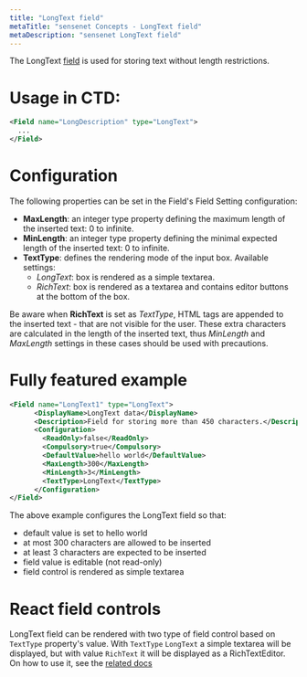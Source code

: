 ```yaml
---
title: "LongText field"
metaTitle: "sensenet Concepts - LongText field"
metaDescription: "sensenet LongText field"
---
```


The LongText [field](/concepts/fields) is used for storing text without length restrictions.

# Usage in CTD:

```xml
<Field name="LongDescription" type="LongText">
  ...
</Field>
```

# Configuration

The following properties can be set in the Field's Field Setting configuration:
- **MaxLength**: an integer type property defining the maximum length of the inserted text: 0 to infinite.
- **MinLength**: an integer type property defining the minimal expected length of the inserted text: 0 to infinite.
- **TextType**: defines the rendering mode of the input box. Available settings:
   - *LongText*: box is rendered as a simple textarea.
   - *RichText*: box is rendered as a textarea and contains editor buttons at the bottom of the box.

<note severity="info">
Be aware when <strong>RichText</strong> is set as <i>TextType</i>, HTML tags are appended to the inserted text - that are not visible for the user. These extra characters are calculated in the length of the inserted text, thus <i>MinLength</i> and <i>MaxLength</i> settings in these cases should be used with precautions.
</note>

# Fully featured example

```xml
<Field name="LongText1" type="LongText">
      <DisplayName>LongText data</DisplayName>
      <Description>Field for storing more than 450 characters.</Description>
      <Configuration>
        <ReadOnly>false</ReadOnly>
        <Compulsory>true</Compulsory>
        <DefaultValue>hello world</DefaultValue>
        <MaxLength>300</MaxLength>
        <MinLength>3</MinLength>
        <TextType>LongText</TextType>
      </Configuration>
</Field>
```

The above example configures the LongText field so that:
- default value is set to hello world
- at most 300 characters are allowed to be inserted
- at least 3 characters are expected to be inserted
- field value is editable (not read-only)
- field control is rendered as simple textarea

# React field controls

LongText field can be rendered with two type of field control based on `TextType` property's value. With `TextType` `LongText` a simple textarea will be displayed, but with value `RichText` it will be displayed as a RichTextEditor. On how to use it, see the [related docs](https://sn-react-component-docs.netlify.app/?path=/story/fieldcontrols-textarea--new-mode)
